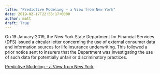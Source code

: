 ```yaml
---
title: "Predictive Modeling – a View from New York"
date: 2019-02-17T22:56:17+0000
author: matt
draft: True
---
```

On 19 January 2019, the New York State Department for Financial Services (DFS) issued a circular letter concerning the use of external consumer data and information sources for life insurance underwriting. This followed a prior notice sent to insurers that the Department was investigating the use of such data for potentially unfair or discriminatory practices.

[ Predictive Modeling – a View from New York ]( https://www.selectx.co.uk/predictive-modelling-a-view-from-new-york/ )
